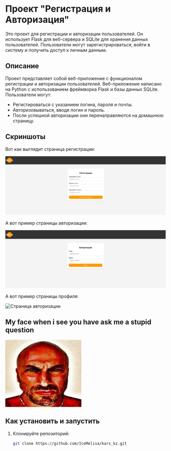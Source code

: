 # Проект "Регистрация и Авторизация"

Это проект для регистрации и авторизации пользователей. Он использует Flask для веб-сервера и SQLite для хранения данных пользователей. Пользователи могут зарегистрироваться, войти в систему и получить доступ к личным данным.

## Описание

Проект представляет собой веб-приложение с функционалом регистрации и авторизации пользователей. Веб-приложение написано на Python с использованием фреймворка Flask и базы данных SQLite. Пользователи могут:

- Регистироваться с указанием логина, пароля и почты.
- Авторизовываться, вводя логин и пароль.
- После успешной авторизации они перенаправляются на домашнюю страницу.

## Скриншоты

Вот как выглядит страница регистрации:

![Страница регистрации](images/reg.png)


А вот пример страницы авторизации:

![Страница авторизации](images/log.png)


А вот пример страницы профиля:

![Страница авторизации](images/profiel.png)



## My face when i see you have ask me a stupid question

![My face](images/images.jpeg)

## Как установить и запустить

1. Клонируйте репозиторий:

   ```bash
   git clone https://github.com/IceMelisa/kars_kz.git
